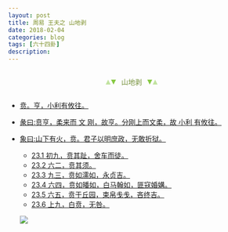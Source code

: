```yaml
---
layout: post
title: 周易 王夫之 山地剥
date: 2018-02-04
categories: blog
tags: [六十四卦]
description: 
---
```


<span id = "jump"></span>


<section style="margin: 0px auto; text-align: center;">
    <section class="xhr" style="width: 0px; height: 0px; border-left: 5px solid transparent; border-right: 5px solid transparent; border-bottom: 10px solid rgb(135, 201, 67); display: inline-block; opacity: 0.5; border-top-color: rgb(135, 201, 67);"></section>
    <section class="xhr" style="width: 0px; height: 0px; border-left: 5px solid transparent; border-right: 5px solid transparent; border-top: 10px solid rgb(135, 201, 67); display: inline-block; margin-left: -3px; border-bottom-color: rgb(135, 201, 67);"></section>
    <section style="
margin-left: 0.5em;
display: inline-block;">
        <p>
            <span style="color: rgb(118, 146, 60);">山地剥</span>
        </p>
    </section>
    <section class="xhr" style="margin-left: 0.5em; width: 0px; height: 0px; border-left: 5px solid transparent; border-right: 5px solid transparent; border-top: 10px solid rgb(135, 201, 67); display: inline-block; border-bottom-color: rgb(135, 201, 67);"></section>
    <section class="xhr" style="width: 0px; height: 0px; border-left: 5px solid transparent; border-right: 5px solid transparent; border-bottom: 10px solid rgb(135, 201, 67); display: inline-block; opacity: 0.5; margin-left: -3px; border-top-color: rgb(135, 201, 67);"></section>
</section>

- [贲。亨，小利有攸往。](#jump贲。亨)
- [彖曰:贲亨，柔来而 文 刚，故亨。分刚上而文柔，故 小利 有攸往。](#jump贲亨)
- [象曰:山下有火，贲。君子以明庶政，无敢折狱。](#jump山下有火)
  - [23.1 初九，贲其趾，舍车而徒。](#jump贲其趾)
  - [23.2 六二，贲其须。](#jump贲其须)
  - [23.3 九三，贲如濡如，永贞吉。](#jump贲如濡如)
  - [23.4 六四，贲如皤如，白马翰如，匪寇婚媾。](#jump贲如皤如)
  - [23.5 六五，贲于丘园，束帛戋戋，吝终吉。](#jump贲于丘园)
  - [23.6 上九，白贲，无咎。](#jump白贲)
  
  ![](http://www.guoyi360.com/uploads/allimg/130501/1-1305011056215X.jpg)
